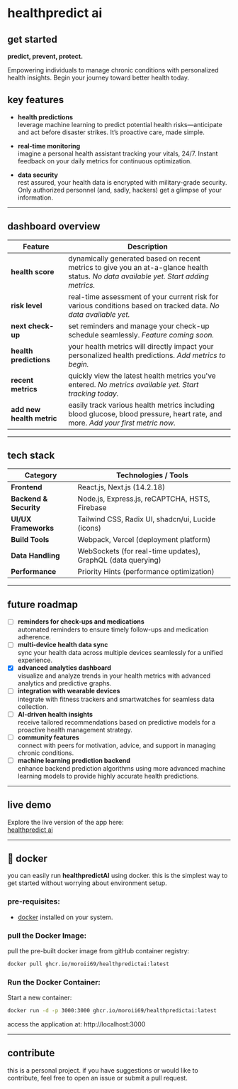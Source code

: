 # healthpredict ai

## get started

**predict, prevent, protect.**

Empowering individuals to manage chronic conditions with personalized health insights. Begin your journey toward better health today.

## key features

- **health predictions**  
  leverage machine learning to predict potential health risks—anticipate and act before disaster strikes. It’s proactive care, made simple.

- **real-time monitoring**  
  imagine a personal health assistant tracking your vitals, 24/7. Instant feedback on your daily metrics for continuous optimization.

- **data security**  
  rest assured, your health data is encrypted with military-grade security. Only authorized personnel (and, sadly, hackers) get a glimpse of your information.

---

## dashboard overview

| Feature               | Description                                                                                                                  |
|-----------------------|------------------------------------------------------------------------------------------------------------------------------|
| **health score**      | dynamically generated based on recent metrics to give you an at-a-glance health status. *No data available yet. Start adding metrics.* |
| **risk level**        | real-time assessment of your current risk for various conditions based on tracked data. *No data available yet.*            |
| **next check-up**     | set reminders and manage your check-up schedule seamlessly. *Feature coming soon.*                                          |
| **health predictions**| your health metrics will directly impact your personalized health predictions. *Add metrics to begin.*                      |
| **recent metrics**    | quickly view the latest health metrics you've entered. *No metrics available yet. Start tracking today.*                   |
| **add new health metric** | easily track various health metrics including blood glucose, blood pressure, heart rate, and more. *Add your first metric now.* |

---

## tech stack

| Category              | Technologies / Tools                                    |
|-----------------------|---------------------------------------------------------|
| **Frontend**          | React.js, Next.js (14.2.18)                             |
| **Backend & Security**| Node.js, Express.js, reCAPTCHA, HSTS, Firebase          |
| **UI/UX Frameworks**  | Tailwind CSS, Radix UI, shadcn/ui, Lucide (icons)       |
| **Build Tools**       | Webpack, Vercel (deployment platform)                   |
| **Data Handling**     | WebSockets (for real-time updates), GraphQL (data querying) |
| **Performance**       | Priority Hints (performance optimization)               |

---

## future roadmap

- [ ] **reminders for check-ups and medications**  
  automated reminders to ensure timely follow-ups and medication adherence.
- [ ] **multi-device health data sync**  
  sync your health data across multiple devices seamlessly for a unified experience.
- [x] **advanced analytics dashboard**  
  visualize and analyze trends in your health metrics with advanced analytics and predictive graphs.
- [ ] **integration with wearable devices**  
  integrate with fitness trackers and smartwatches for seamless data collection.
- [ ] **AI-driven health insights**  
  receive tailored recommendations based on predictive models for a proactive health management strategy.
- [ ] **community features**  
  connect with peers for motivation, advice, and support in managing chronic conditions.
- [ ] **machine learning prediction backend**  
  enhance backend prediction algorithms using more advanced machine learning models to provide highly accurate health predictions.

---

## live demo

Explore the live version of the app here:  
[healthpredict ai](https://predict-ai-production.vercel.app/)

---

## 🐳 docker 

you can easily run **healthpredictAI** using docker. this is the simplest way to get started without worrying about environment setup.

### **pre-requisites:**

- [docker](https://www.docker.com/get-started) installed on your system.

### **pull the Docker Image:**

pull the pre-built docker image from gitHub container registry:

```bash
docker pull ghcr.io/moroii69/healthpredictai:latest
```

### Run the Docker Container:
Start a new container:

```bash
docker run -d -p 3000:3000 ghcr.io/moroii69/healthpredictai:latest
```
access the application at: http://localhost:3000

---

## contribute

this is a personal project. if you have suggestions or would like to contribute, feel free to open an issue or submit a pull request.
